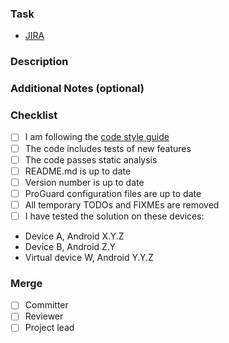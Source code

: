 ### Task
<!-- Add links to JIRA task and other relevant resources -->
 - [JIRA](https://netguru.atlassian.net/browse/NAT-)
 
### Description
<!-- Describe the solution, changes, possible problems etc. -->
 
### Additional Notes (optional)
<!-- Provide any additional notes: quick tips for the reviewer, related PRs, screenshots, et al.). -->
 
### Checklist
<!-- Replace the empty checkboxes [ ] below with checked ones [x] accordingly -->
 - [ ] I am following the [code style guide](https://netguru.atlassian.net/wiki/display/ANDROID/Android+best+practices)
 - [ ] The code includes tests of new features
 - [ ] The code passes static analysis
 - [ ] README.md is up to date
 - [ ] Version number is up to date
 - [ ] ProGuard configuration files are up to date
 - [ ] All temporary TODOs and FIXMEs are removed
 - [ ] I have tested the solution on these devices:
  * Device A, Android X.Y.Z
  * Device B, Android Z.Y
  * Virtual device W, Android Y.Y.Z
  
### Merge
<!-- Mark person(s) allowed to perform merge to the target branch with [x] (can be multiple) -->
 - [ ] Committer
 - [ ] Reviewer
 - [ ] Project lead